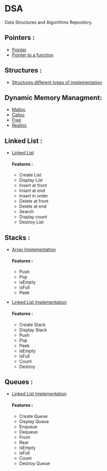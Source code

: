 # DSA

Data Structures and Algorithms Repository.

## Pointers :

- [Pointer](https://github.com/KishorBalgi/DSA/blob/master/Pointers/pointer.c)
- [Pointer to a function](https://github.com/KishorBalgi/DSA/blob/master/Pointers/pointer_to_function.c)

## Structures :

- [Structures different types of implementation](https://github.com/KishorBalgi/DSA/blob/master/Structures/structures.c)

## Dynamic Memory Managment:

- [Malloc](https://github.com/KishorBalgi/DSA/blob/master/Dynamic-Memory-Managment/malloc.c)
- [Calloc](https://github.com/KishorBalgi/DSA/blob/master/Dynamic-Memory-Managment/calloc.c)
- [Free](https://github.com/KishorBalgi/DSA/blob/master/Dynamic-Memory-Managment/free.c)
- [Realloc](https://github.com/KishorBalgi/DSA/blob/master/Dynamic-Memory-Managment/realloc.c)

## Linked List :

- [Linked List](https://github.com/KishorBalgi/DSA/blob/master/Linked-List/linked_list.c)
  #### Features :
  - Create List
  - Display List
  - Insert at front
  - Insert at end
  - Insert in order
  - Delete at front
  - Delete at end
  - Search
  - Display count
  - Destroy List

## Stacks :

- [Array Implementation](https://github.com/KishorBalgi/DSA/blob/master/Stacks/stack_array.c)

  #### Features :

  - Push
  - Pop
  - isEmpty
  - isFull
  - Peek

- [Linked List Implementation](https://github.com/KishorBalgi/DSA/blob/master/Stacks/stack_linked_list.c)
  #### Features :
  - Create Stack
  - Display Stack
  - Push
  - Pop
  - Peek
  - isEmpty
  - isFull
  - Count
  - Destroy

## Queues :

- [Linked List Implementation](https://github.com/KishorBalgi/DSA/blob/master/Queues/queue_linked_list.c)
  #### Features :
  - Create Queue
  - Display Queue
  - Enqueue
  - Dequeue
  - Front
  - Rear
  - isEmpty
  - isFull
  - Count
  - Destroy Queue
